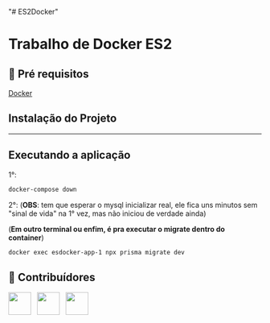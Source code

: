 "# ES2Docker"

# Trabalho de Docker ES2
 
## 🔐 Pré requisitos

<a href="https://www.docker.com/">Docker</a> &nbsp;

## Instalação do Projeto

---

## Executando a aplicação

1°:
```bash
docker-compose down
```
2°:
(**OBS**: tem que esperar o mysql inicializar real, ele fica uns minutos sem "sinal de vida" na 1° vez, mas não iniciou de verdade ainda)

(**Em outro terminal ou enfim, é pra executar o migrate dentro do container**)
```bash
docker exec esdocker-app-1 npx prisma migrate dev
```


## 🤝 Contribuídores

<a href="https://github.com/CauaSSaraiva"><img src="https://github.com/CauaSSaraiva.png" width="45" height="45"></a> &nbsp;
<a href="https://github.com/leonardobonato"><img src="https://github.com/leonardobonato.png" width="45" height="45"></a> &nbsp;
<a href="https://github.com/GeancarloBastos"><img src="https://github.com/GeancarloBastos.png" width="45" height="45"></a> &nbsp;
